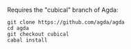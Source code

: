 Requires the "cubical" branch of Agda:


```
git clone https://github.com/agda/agda
cd agda
git checkout cubical
cabal install
```



